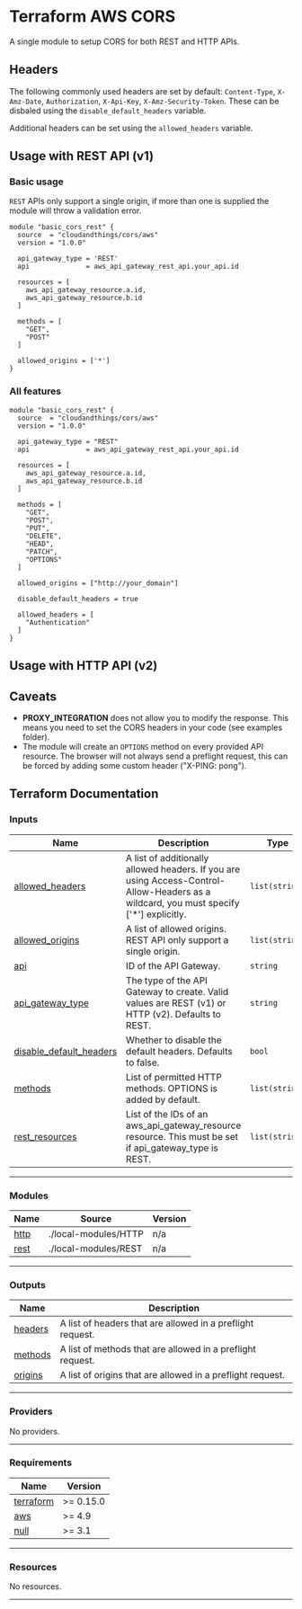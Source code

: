 # Terraform AWS CORS
A single module to setup CORS for both REST and HTTP APIs.

## Headers
The following commonly used headers are set by default: `Content-Type`, `X-Amz-Date`, `Authorization`, `X-Api-Key`, `X-Amz-Security-Token`. These can be disbaled using the `disable_default_headers` variable.

Additional headers can be set using the `allowed_headers` variable.

## Usage with REST API (v1)
### Basic usage
`REST` APIs only support a single origin, if more than one is supplied the module will throw a validation error.

```hcl
module "basic_cors_rest" {
  source  = "cloudandthings/cors/aws"
  version = "1.0.0"

  api_gateway_type = 'REST'
  api              = aws_api_gateway_rest_api.your_api.id

  resources = [
    aws_api_gateway_resource.a.id,
    aws_api_gateway_resource.b.id
  ]

  methods = [
    "GET",
    "POST"
  ]

  allowed_origins = ['*']
}
```

### All features
```hcl
module "basic_cors_rest" {
  source  = "cloudandthings/cors/aws"
  version = "1.0.0"

  api_gateway_type = "REST"
  api              = aws_api_gateway_rest_api.your_api.id

  resources = [
    aws_api_gateway_resource.a.id,
    aws_api_gateway_resource.b.id
  ]

  methods = [
    "GET",
    "POST",
    "PUT",
    "DELETE",
    "HEAD",
    "PATCH",
    "OPTIONS"
  ]

  allowed_origins = ["http://your_domain"]

  disable_default_headers = true

  allowed_headers = [
    "Authentication"
  ]
}
```

## Usage with HTTP API (v2)


## Caveats
- **PROXY_INTEGRATION** does not allow you to modify the response. This means you need to set the CORS headers in your code (see examples folder).
- The module will create an `OPTIONS` method on every provided API resource. The browser will not always send a preflight request, this can be forced by adding some custom header ("X-PING: pong").

<!-- BEGIN_TF_DOCS -->
## Terraform Documentation
### Inputs

| Name | Description | Type | Default | Required |
|------|-------------|------|---------|:--------:|
| <a name="input_allowed_headers"></a> [allowed\_headers](#input\_allowed\_headers) | A list of additionally allowed headers. If you are using Access-Control-Allow-Headers as a wildcard, you must specify ['*'] explicitly. | `list(string)` | `[]` | no |
| <a name="input_allowed_origins"></a> [allowed\_origins](#input\_allowed\_origins) | A list of allowed origins. REST API only support a single origin. | `list(string)` | n/a | yes |
| <a name="input_api"></a> [api](#input\_api) | ID of the API Gateway. | `string` | n/a | yes |
| <a name="input_api_gateway_type"></a> [api\_gateway\_type](#input\_api\_gateway\_type) | The type of the API Gateway to create. Valid values are REST (v1) or HTTP (v2). Defaults to REST. | `string` | n/a | yes |
| <a name="input_disable_default_headers"></a> [disable\_default\_headers](#input\_disable\_default\_headers) | Whether to disable the default headers. Defaults to false. | `bool` | `false` | no |
| <a name="input_methods"></a> [methods](#input\_methods) | List of permitted HTTP methods. OPTIONS is added by default. | `list(string)` | n/a | yes |
| <a name="input_rest_resources"></a> [rest\_resources](#input\_rest\_resources) | List of the IDs of an aws\_api\_gateway\_resource resource. This must be set if api\_gateway\_type is REST. | `list(string)` | `[]` | no |

----
### Modules

| Name | Source | Version |
|------|--------|---------|
| <a name="module_http"></a> [http](#module\_http) | ./local-modules/HTTP | n/a |
| <a name="module_rest"></a> [rest](#module\_rest) | ./local-modules/REST | n/a |

----
### Outputs

| Name | Description |
|------|-------------|
| <a name="output_headers"></a> [headers](#output\_headers) | A list of headers that are allowed in a preflight request. |
| <a name="output_methods"></a> [methods](#output\_methods) | A list of methods that are allowed in a preflight request. |
| <a name="output_origins"></a> [origins](#output\_origins) | A list of origins that are allowed in a preflight request. |

----
### Providers

No providers.

----
### Requirements

| Name | Version |
|------|---------|
| <a name="requirement_terraform"></a> [terraform](#requirement\_terraform) | >= 0.15.0 |
| <a name="requirement_aws"></a> [aws](#requirement\_aws) | >= 4.9 |
| <a name="requirement_null"></a> [null](#requirement\_null) | >= 3.1 |

----
### Resources

No resources.

----
<!-- END_TF_DOCS -->
